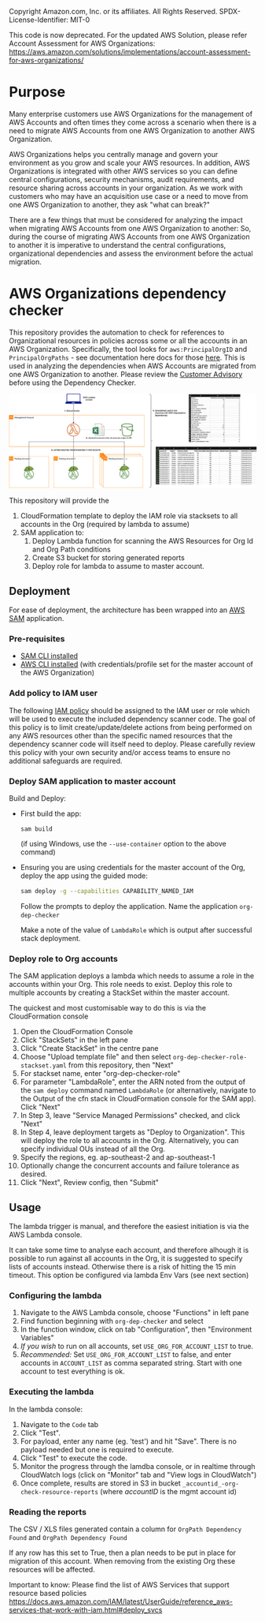 Copyright Amazon.com, Inc. or its affiliates. All Rights Reserved.
SPDX-License-Identifier: MIT-0

This code is now deprecated. For the updated AWS Solution, please refer Account Assessment for AWS Organizations: https://aws.amazon.com/solutions/implementations/account-assessment-for-aws-organizations/

# Purpose
Many enterprise customers use AWS Organizations for the management of AWS Accounts and often times they come across a scenario when there is a need to migrate AWS Accounts from one AWS Organization to another AWS Organization.

AWS Organizations helps you centrally manage and govern your environment as you grow and scale your AWS resources. In addition, AWS Organizations is integrated with other AWS services so you can define central configurations, security mechanisms, audit requirements, and resource sharing across accounts in your organization. As we work with customers who may have an acquisition use case or a need to move from one AWS Organization to another, they ask "what can break?"

There are a few things that must be considered for analyzing the impact when migrating AWS Accounts from one AWS Organization to another: So, during the course of migrating AWS Accounts from one AWS Organization to another it is imperative to understand the central configurations, organizational dependencies and assess the environment before the actual migration.

# AWS Organizations dependency checker

This repository provides the automation to check for references to Organizational resources in policies across some or all the accounts in an AWS Organization. Specifically, the tool looks for `aws:PrincipalOrgID` and `PrincipalOrgPaths` - see documentation here docs for those [here](https://docs.aws.amazon.com/IAM/latest/UserGuide/reference_policies_condition-keys.html#condition-keys-principalorgid).  This is used in analyzing the dependencies when AWS Accounts are migrated from one AWS Organization to another. Please review the [Customer Advisory](https://github.com/aws-samples/check-aws-resources-for-org-conditions/blob/main/Customer_Advisory.md) before using the Dependency Checker.


![image info](./media/archdiag.jpg)

This repository will provide the 
1. CloudFormation template to deploy the IAM role via stacksets to all accounts in the Org (required by lambda to assume)
2. SAM application to:
    1. Deploy Lambda function for scanning the AWS Resources for Org Id and Org Path conditions
    2. Create S3 bucket for storing generated reports
    3. Deploy role for lambda to assume to master account.

## Deployment

For ease of deployment, the architecture has been wrapped into an [AWS SAM](https://docs.aws.amazon.com/serverless-application-model/latest/developerguide/serverless-getting-started.html) application.

### Pre-requisites

* [SAM CLI installed](https://docs.aws.amazon.com/serverless-application-model/latest/developerguide/serverless-sam-cli-install.html)
* [AWS CLI installed](https://docs.aws.amazon.com/cli/latest/userguide/install-cliv2.html) (with credentials/profile set for the master account of the AWS Organization)

### Add policy to IAM user

The following [IAM policy](IAM_Policy.json) should be assigned to the IAM user or role which will be used to execute the included dependency scanner code. The goal of this policy is to limit create/update/delete actions from being performed on any AWS resources other than the specific named resources that the dependency scanner code will itself need to deploy. Please carefully review this policy with your own security and/or access teams to ensure no additional safeguards are required.

### Deploy SAM application to master account

Build and Deploy:
- First build the app: 
  ```
  sam build
  ```
  (if using Windows, use the `--use-container` option to the above command)

- Ensuring you are using credentials for the master account of the Org, deploy the app using the guided mode: 
  ```bash
  sam deploy -g --capabilities CAPABILITY_NAMED_IAM
  ```
    Follow the prompts to deploy the application. Name the application `org-dep-checker`

    Make a note of the value of `LambdaRole` which is output after successful stack deployment.

### Deploy role to Org accounts

The SAM application deploys a lambda which needs to assume a role in the accounts within your Org. This role needs to exist. Deploy this role to multiple accounts by creating a StackSet within the master account.

The quickest and most customisable way to do this is via the CloudFormation console

1. Open the CloudFormation Console
1. Click "StackSets" in the left pane
1. Click "Create StackSet" in the centre pane
1. Choose "Upload template file" and then select `org-dep-checker-role-stackset.yaml` from this repository, then "Next"
1. For stackset name, enter "org-dep-checker-role" 
1. For parameter "LambdaRole", enter the ARN noted from the output of the `sam deploy` command named `LambdaRole` (or alternatively, navigate to the Output of the cfn stack in CloudFormation console for the SAM app). Click "Next"
1. In Step 3, leave "Service Managed Permissions" checked, and click "Next"
1. In Step 4, leave deployment targets as "Deploy to Organization". This will deploy the role to all accounts in the Org. Alternatively, you can specify individual OUs instead of all the Org.
1. Specify the regions, eg. ap-southeast-2 and ap-southeast-1
1. Optionally change the concurrent accounts and failure tolerance as desired.
1. Click "Next", Review config, then "Submit"

## Usage

The lambda trigger is manual, and therefore the easiest initiation is via the AWS Lambda console.

It can take some time to analyse each account, and therefore alhough it is possible to run against all accounts in the Org, it is suggested to specify lists of accounts instead. Otherwise there is a risk of hitting the 15 min timeout. This option be configured via lambda Env Vars (see next section)

### Configuring the lambda

1. Navigate to the AWS Lambda console, choose "Functions" in left pane 
1. Find function beginning with `org-dep-checker` and select
1. In the function window, click on tab "Configuration", then "Environment Variables"
1. *If you wish* to run on all accounts, set `USE_ORG_FOR_ACCOUNT_LIST` to true. 
1. *Recommended:* Set `USE_ORG_FOR_ACCOUNT_LIST` to false, and enter accounts in `ACCOUNT_LIST` as comma separated string. Start with one account to test everything is ok.

### Executing the lambda

In the lambda console:
1. Navigate to the `Code` tab
1. Click "Test". 
1. For payload, enter any name (eg. 'test') and hit "Save". There is no payload needed but one is required to execute.
1. Click "Test" to execute the code.
1. Monitor the progress through the lamdba console, or in realtime through CloudWatch logs (click on "Monitor" tab and "View logs in CloudWatch")
1. Once complete, results are stored in S3 in bucket `_accountid_-org-check-resource-reports` (where _accountID_ is the mgmt account id)

### Reading the reports

The CSV / XLS files generated contain a column for `OrgPath Dependency Found` and `OrgPath Dependency Found`

If any row has this set to True, then a plan needs to be put in place for migration of this account. When removing from the existing Org these resources will be affected.

Important to know: Please find the list of AWS Services that support resource based policies https://docs.aws.amazon.com/IAM/latest/UserGuide/reference_aws-services-that-work-with-iam.html#deploy_svcs 
